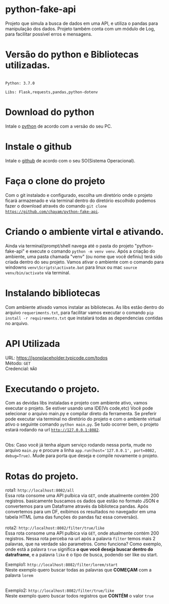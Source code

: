 # python-fake-api
Projeto que simula a busca de dados em uma API, e utiliza o pandas para manipulação dos dados. Projeto também conta com um módulo de Log, para facilitar possível erros e mensagens.

# Versão do python e Bibliotecas utilizadas.
<code>
Python: 3.7.0<br/>
Libs: Flask,requests,pandas,python-dotenv
</code>

# Download do python
Intale o <a href="https://www.python.org/downloads/" target="_blank"> python</a> de acordo com a versão do seu PC.

# Instale o github
Intale o <a href="https://desktop.github.com/" target="_blank">github</a> de acordo com o seu SO(Sistema Operacional).
# Faça o clone do projeto
Com o git instalado e configurado, escolha um diretório onde o projeto ficará armazenado e via terminal dentro do diretório escolhido podemos fazer o download através do comando <code>git clone https://github.com/chayam/python-fake-api</code>.

# Criando o ambiente virtal e ativando.
Ainda via terminal/prompt/shell navega até o pasta do projeto "python-fake-api" e execute o comando <code>python -m venv venv</code>. Após a criação do ambiente, uma pasta chamada "venv" (ou nome que você definiu) terá sido criada dentro do seu projeto. Vamos ativar o ambiente com o comando para windowns <code>venv\Scripts\activate.bat</code> para linux ou mac <code>source venv/bin/activate</code> via terminal.  

# Instalando bibliotecas
Com ambiente ativado vamos instalar as bibliotecas. As libs estão dentro do arquivo <code>requeriments.txt</code>, para facilitar vamos executar o comando <code>pip install -r requirements.txt</code> que instalará todas as dependencias contidas no arquivo.

# API Utilizada
URL: <a href="https://jsonplaceholder.typicode.com/todos" target="_blank"> https://jsonplaceholder.typicode.com/todos</a><br/>
Método: <code>GET</code> <br/>
Credencial: <code>NÃO</code>


# Executando o projeto.
Com as devidas libs instaladas e projeto com ambiente ativo, vamos executar o projeto. Se estiver usando uma IDE(Vs code,etc) Você pode selecionar o arquivo main.py e compilar direto da ferramenta. Se preferir pode executar via terminal no diretório do projeto e com o ambiente virtual ativo o seguinte comando <code>python main.py</code>. Se tudo ocorrer bem, o projeto estará rodando na url <code>http://127.0.0.1:8082</code>.

<br/>
Obs: Caso você já tenha algum serviço rodando nessa porta, mude no arquivo <code>main.py</code> e procure a linha <code>app.run(host='127.0.0.1', port=8082, debug=True)</code>. Mude para porta que deseja e compile novamente o projeto.

# Rotas do projeto.
rota1: <code>http://localhost:8082/all</code> <br/>
Essa rota consome uma API pulbica via <code>GET</code>, onde atualmente contém 200 registros. basicamente buscamos os dados que estão no formato JSON e convertemos para um Dataframe através da biblioteca pandas. Após convertemos para um DF, exibimos os resultados no navegador em uma tabela HTML (uma das funções do pandas faz essa conversão). 
<br/><br/>
rota2: <code>http://localhost:8082/filter/true/like</code> <br/>
Essa rota consome uma API pulbica via <code>GET</code>, onde atualmente contém 200 registros. Nessa  rota perceba na url após a palavra <code>filter</code> temos mais 2 palavras, que na verdade são parametros. Como funciona? Como exemplo, onde está a palavra <code>true</code> significa <b>o que você deseja buscar dentro do datraframe</b>, e a palavra <code>like</code> é o tipo de busca, podendo ser like ou start.<br/>

Exemplo1: <code>http://localhost:8082/filter/lorem/start</code> <br/>
Neste exemplo quero buscar todas as palavras que <b>COMEÇAM</b> com a palavra <code>lorem</code> <br/><br/>

Exemplo2: <code>http://localhost:8082/filter/true/like</code> <br/>
Neste exemplo quero buscar todos registros que <b>CONTÉM</b> o valor <code>true</code> <br/><br/>